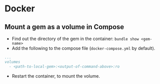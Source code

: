 # Docker

## Mount a gem as a volume in Compose

- Find out the directory of the gem in the container: `bundle show <gem-name>`
- Add the following to the compose file (`docker-compose.yml` by default).

```yml
...
volumes
  - <path-to-local-gem>:<output-of-command-above>:ro
```

- Restart the container, to mount the volume.
